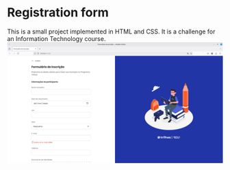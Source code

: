 # Registration form
This is a small project implemented in HTML and CSS. It is a challenge for an Information Technology course.
![Registration form image](https://github.com/Raylan-BR/registration-form/blob/main/image%20registration%20form.png)

